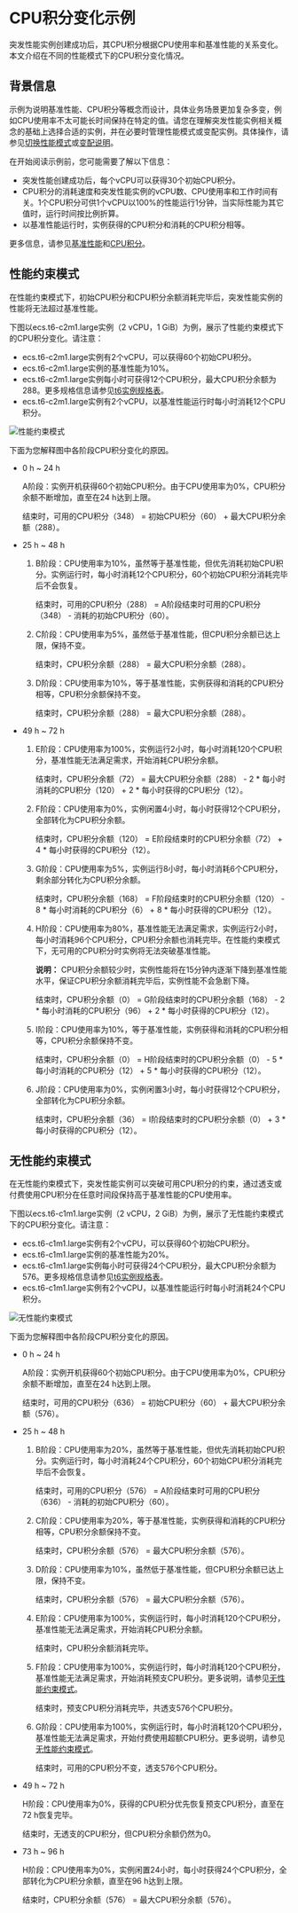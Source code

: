 # CPU积分变化示例

突发性能实例创建成功后，其CPU积分根据CPU使用率和基准性能的关系变化。本文介绍在不同的性能模式下的CPU积分变化情况。

## 背景信息

示例为说明基准性能、CPU积分等概念而设计，具体业务场景更加复杂多变，例如CPU使用率不太可能长时间保持在特定的值。请您在理解突发性能实例相关概念的基础上选择合适的实例，并在必要时管理性能模式或变配实例。具体操作，请参见[切换性能模式](/intl.zh-CN/实例/选择实例规格/突发型/切换性能模式.md)或[变配说明](/intl.zh-CN/实例/选择实例规格/突发型/突发性能实例概述.md)。

在开始阅读示例前，您可能需要了解以下信息：

-   突发性能创建成功后，每个vCPU可以获得30个初始CPU积分。
-   CPU积分的消耗速度和突发性能实例的vCPU数、CPU使用率和工作时间有关。1个CPU积分可供1个vCPU以100%的性能运行1分钟，当实际性能为其它值时，运行时间按比例折算。
-   以基准性能运行时，实例获得的CPU积分和消耗的CPU积分相等。

更多信息，请参见[基准性能](/intl.zh-CN/实例/选择实例规格/突发型/突发性能实例概述.md)和[CPU积分](/intl.zh-CN/实例/选择实例规格/突发型/突发性能实例概述.md)。

## 性能约束模式

在性能约束模式下，初始CPU积分和CPU积分余额消耗完毕后，突发性能实例的性能将无法超过基准性能。

下图以ecs.t6-c2m1.large实例（2 vCPU，1 GiB）为例，展示了性能约束模式下的CPU积分变化。请注意：

-   ecs.t6-c2m1.large实例有2个vCPU，可以获得60个初始CPU积分。
-   ecs.t6-c2m1.large实例的基准性能为10%。
-   ecs.t6-c2m1.large实例每小时可获得12个CPU积分，最大CPU积分余额为288。更多规格信息请参见[t6实例规格表](/intl.zh-CN/实例/选择实例规格/突发型/突发性能实例概述.md)。
-   ecs.t6-c2m1.large实例有2个vCPU，以基准性能运行时每小时消耗12个CPU积分。

![性能约束模式](https://static-aliyun-doc.oss-accelerate.aliyuncs.com/assets/img/zh-CN/2244872161/p45896.png)

下面为您解释图中各阶段CPU积分变化的原因。

-   0 h ~ 24 h

    A阶段：实例开机获得60个初始CPU积分。由于CPU使用率为0%，CPU积分余额不断增加，直至在24 h达到上限。

    结束时，可用的CPU积分（348） = 初始CPU积分（60） + 最大CPU积分余额（288）。

-   25 h ~ 48 h
    1.  B阶段：CPU使用率为10%，虽然等于基准性能，但优先消耗初始CPU积分。实例运行时，每小时消耗12个CPU积分，60个初始CPU积分消耗完毕后不会恢复。

        结束时，可用的CPU积分（288） = A阶段结束时可用的CPU积分（348） - 消耗的初始CPU积分（60）。

    2.  C阶段：CPU使用率为5%，虽然低于基准性能，但CPU积分余额已达上限，保持不变。

        结束时，CPU积分余额（288） = 最大CPU积分余额（288）。

    3.  D阶段：CPU使用率为10%，等于基准性能，实例获得和消耗的CPU积分相等，CPU积分余额保持不变。

        结束时，CPU积分余额（288） = 最大CPU积分余额（288）。

-   49 h ~ 72 h
    1.  E阶段：CPU使用率为100%，实例运行2小时，每小时消耗120个CPU积分，基准性能无法满足需求，开始消耗CPU积分余额。

        结束时，CPU积分余额（72） = 最大CPU积分余额（288） - 2 \* 每小时消耗的CPU积分（120） + 2 \* 每小时获得的CPU积分（12）。

    2.  F阶段：CPU使用率为0%，实例闲置4小时，每小时获得12个CPU积分，全部转化为CPU积分余额。

        结束时，CPU积分余额（120） = E阶段结束时的CPU积分余额（72） + 4 \* 每小时获得的CPU积分（12）。

    3.  G阶段：CPU使用率为5%，实例运行8小时，每小时消耗6个CPU积分，剩余部分转化为CPU积分余额。

        结束时，CPU积分余额（168） = F阶段结束时的CPU积分余额（120） - 8 \* 每小时消耗的CPU积分（6） + 8 \* 每小时获得的CPU积分（12）。

    4.  H阶段：CPU使用率为80%，基准性能无法满足需求，实例运行2小时，每小时消耗96个CPU积分，CPU积分余额也消耗完毕。在性能约束模式下，无可用的CPU积分时实例将无法突破基准性能。

        **说明：** CPU积分余额较少时，实例性能将在15分钟内逐渐下降到基准性能水平，保证CPU积分余额消耗完毕后，实例性能不会急剧下降。

        结束时，CPU积分余额（0） = G阶段结束时的CPU积分余额（168） - 2 \* 每小时消耗的CPU积分（96） + 2 \* 每小时获得的CPU积分（12）。

    5.  I阶段：CPU使用率为10%，等于基准性能，实例获得和消耗的CPU积分相等，CPU积分余额保持不变。

        结束时，CPU积分余额（0） = H阶段结束时的CPU积分余额（0） - 5 \* 每小时消耗的CPU积分（12） + 5 \* 每小时获得的CPU积分（12）。

    6.  J阶段：CPU使用率为0%，实例闲置3小时，每小时获得12个CPU积分，全部转化为CPU积分余额。

        结束时，CPU积分余额（36） = I阶段结束时的CPU积分余额（0） + 3 \* 每小时获得的CPU积分（12）。


## 无性能约束模式

在无性能约束模式下，突发性能实例可以突破可用CPU积分的约束，通过透支或付费使用CPU积分在任意时间段保持高于基准性能的CPU使用率。

下图以ecs.t6-c1m1.large实例（2 vCPU，2 GiB）为例，展示了无性能约束模式下的CPU积分变化。请注意：

-   ecs.t6-c1m1.large实例有2个vCPU，可以获得60个初始CPU积分。
-   ecs.t6-c1m1.large实例的基准性能为20%。
-   ecs.t6-c1m1.large实例每小时可获得24个CPU积分，最大CPU积分余额为576。更多规格信息请参见[t6实例规格表](/intl.zh-CN/实例/选择实例规格/突发型/突发性能实例概述.md)。
-   ecs.t6-c1m1.large实例有2个vCPU，以基准性能运行时每小时消耗24个CPU积分。

![无性能约束模式](https://static-aliyun-doc.oss-accelerate.aliyuncs.com/assets/img/zh-CN/3244872161/p46048.png)

下面为您解释图中各阶段CPU积分变化的原因。

-   0 h ~ 24 h

    A阶段：实例开机获得60个初始CPU积分。由于CPU使用率为0%，CPU积分余额不断增加，直至在24 h达到上限。

    结束时，可用的CPU积分（636） = 初始CPU积分（60） + 最大CPU积分余额（576）。

-   25 h ~ 48 h
    1.  B阶段：CPU使用率为20%，虽然等于基准性能，但优先消耗初始CPU积分。实例运行时，每小时消耗24个CPU积分，60个初始CPU积分消耗完毕后不会恢复。

        结束时，可用的CPU积分（576） = A阶段结束时可用的CPU积分（636） - 消耗的初始CPU积分（60）。

    2.  C阶段：CPU使用率为20%，等于基准性能，实例获得和消耗的CPU积分相等，CPU积分余额保持不变。

        结束时，CPU积分余额（576） = 最大CPU积分余额（576）。

    3.  D阶段：CPU使用率为10%，虽然低于基准性能，但CPU积分余额已达上限，保持不变。

        结束时，CPU积分余额（576） = 最大CPU积分余额（576）。

    4.  E阶段：CPU使用率为100%，实例运行时，每小时消耗120个CPU积分，基准性能无法满足需求，开始消耗CPU积分余额。

        结束时，CPU积分余额消耗完毕。

    5.  F阶段：CPU使用率为100%，实例运行时，每小时消耗120个CPU积分，基准性能无法满足需求，开始消耗预支CPU积分。更多说明，请参见[无性能约束模式](/intl.zh-CN/实例/选择实例规格/突发型/突发性能实例概述.md)。

        结束时，预支CPU积分消耗完毕，共透支576个CPU积分。

    6.  G阶段：CPU使用率为100%，实例运行时，每小时消耗120个CPU积分，基准性能无法满足需求，开始付费使用超额CPU积分。更多说明，请参见[无性能约束模式](/intl.zh-CN/实例/选择实例规格/突发型/突发性能实例概述.md)。

        结束时，可用的CPU积分不变，透支576个CPU积分。

-   49 h ~ 72 h

    H阶段：CPU使用率为0%，获得的CPU积分优先恢复预支CPU积分，直至在72 h恢复完毕。

    结束时，无透支的CPU积分，但CPU积分余额仍然为0。

-   73 h ~ 96 h

    H阶段：CPU使用率为0%，实例闲置24小时，每小时获得24个CPU积分，全部转化为CPU积分余额，直至在96 h达到上限。

    结束时，CPU积分余额（576） = 最大CPU积分余额（576）。


